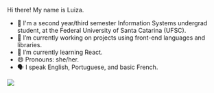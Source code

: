 Hi there! My name is Luiza.

- 💬 I'm a second year/third semester Information Systems undergrad student, at the Federal University of Santa Catarina (UFSC).
- 🔭 I’m currently working on projects using front-end languages and libraries.
- 🌱 I’m currently learning React.
- 😄 Pronouns: she/her.
- 🗣️ I speak English, Portuguese, and basic French.

<img src="https://github-readme-stats.vercel.app/api/top-langs/?username=luizamedeiros&theme=tokyonight">

